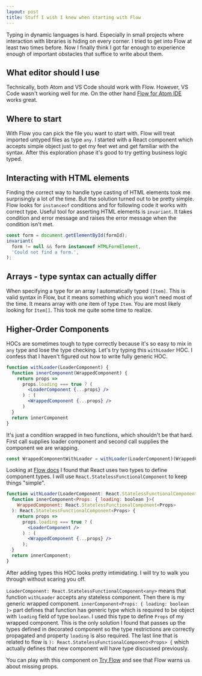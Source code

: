 ```yaml
---
layout: post
title: Stuff I wish I knew when starting with Flow
---
```


Typing in dynamic languages is hard. Especially in small projects where interaction with libraries is hiding on every corner.
I tried to get into Flow at least two times before. Now I finally think I got far enough to experience enough of important obstacles that suffice to write about them.

## What editor should I use

Technically, both Atom and VS Code should work with Flow. However, VS Code wasn't working well for me. On the other hand [Flow for Atom IDE](https://github.com/flowtype/ide-flowtype) works great.

## Where to start

With Flow you can pick the file you want to start with. Flow will treat imported untyped files as type `any`.
I started with a React component which accepts simple object just to get my feet wet and get familiar with the syntax. After this exploration phase it's good to try getting business logic typed.

## Interacting with HTML elements

Finding the correct way to handle type casting of HTML elements took me surprisingly a lot of the time. But the solution turned out to be pretty simple. Flow looks for `instanceof` conditions and for following code it works with correct type. Useful tool for asserting HTML elements is `invariant`. It takes condition and error message and raises the error message when the condition isn't met.

```js
const form = document.getElementById(formId);
invariant(
  form != null && form instanceof HTMLFormElement,
  'Could not find a form.',
);
```

## Arrays - type syntax can actually differ

When specifying a type for an array I automatically typed `[Item]`. This is valid syntax in Flow, but it means something which you won't need most of the time. It means array with one item of type `Item`. You are most likely looking for `Item[]`. This took me quite some time to realize.

## Higher-Order Components

HOCs are sometimes tough to type correctly because it's so easy to mix in `any` type and lose the type checking. Let's try typing this `withLoader` HOC. I confess that I haven't figured out how to write fully generic HOC.

```jsx
function withLoader(LoaderComponent) {
  function innerComponent(WrappedComponent) {
    return props =>
      props.loading === true ? (
        <LoaderComponent {...props} />
      ) : (
        <WrappedComponent {...props} />
      )
  }
  return innerComponent
}
```

It's just a condition wrapped in two functions, which shouldn't be that hard. First call supplies loader component and second call supplies the component we are wrapping.

```js
const WrappedComponentWithLoader = withLoader(LoaderComponent)(WrappedComponent)
```

Looking at [Flow docs](https://flow.org/en/docs/react/types/#toc-react-componenttype) I found that React uses two types to define component types. I will use `React.StatelessFunctionalComponent` to keep things "simple".

```jsx
function withLoader(LoaderComponent: React.StatelessFunctionalComponent<any>) {
  function innerComponent<Props: { loading: boolean }>(
    WrappedComponent: React.StatelessFunctionalComponent<Props>
  ): React.StatelessFunctionalComponent<Props> {
    return props =>
      props.loading === true ? (
        <LoaderComponent />
      ) : (
        <WrappedComponent {...props} />
      );
  }
  return innerComponent;
}
```

After adding types this HOC looks pretty intimidating. I will try to walk you through without scaring you off.

`LoaderComponent: React.StatelessFunctionalComponent<any>` means that function `withLoader` accepts any stateless component. Then there is my generic wrapped component. `innerComponent<Props: { loading: boolean }>` part defines that function has generic type which is required to be object with `loading` field of type `boolean`. I used this type to define `Props` of my wrapped component. This is the only solution I found that passes up the types defined in decorated component so the type restrictions are correctly propagated and property `loading` is also required. The last line that is related to flow is `): React.StatelessFunctionalComponent<Props> {` which actually defines that new component will have type discussed previously.

You can play with this component on [Try Flow](https://flow.org/try/#0PTAEAEDMBsHsHdQGcAuAnAlgYxQWjlgIbQBQGAtgA6xoqgBUohSoASgKaE6iRqzmgARGk45BAbhIlIAVwB2ODLDmh4GFAAsAMrEIATdmgAUO-YYDC-anPZyUALjaiUAOgDKKQinbR2SJABi8orKxJZUyrYoADyEcgCeAHwAlKAA3iSgPMEoSioYcjZo4dZR0QAKfJRIjmmgcPoFAOaOAEawsL5xoAC+iUaZWaAA6miElJTseiWRdo4cXK4eXj5+gTl5YVazMZWw1YmDyfPO7p7evv5BCrmh0DM2dhVVSInpg1kiKDJoKpQvoAAvIchkN-vskC4GnpmkDAYDQOgZOxQAB+UADUGg6KmAzFbaPOjAEFY1KOTFYrLRUbjSbTAlRdIuZng6o9UDEj5DZKSLI9QZfH75QoWBl2ST8khYZSoUC4wxAjGpYGgaIwgBuiWhzWZLmiwA1iUkUpldAAsvEHoyEUY6t4AB50Hq1RHsR2OVCYORNXrKt4ZT7sb6-VWGtIOlA9fWGiVSaVyWUAES8hEVak08uMmeSRgtVrsPLjptAAEEJoqjH6MYM1RhNVzosnPPVdDDvYDw2hkeyI4DBJoMCxB6AsGMAF7xACEgg5JKpTdT2vbne7s4bC9djr7A6HLFHhAn07XVINdcOhZIbuotFABkghBk0DoZco4iAAa) and see that Flow warns us about missing props.